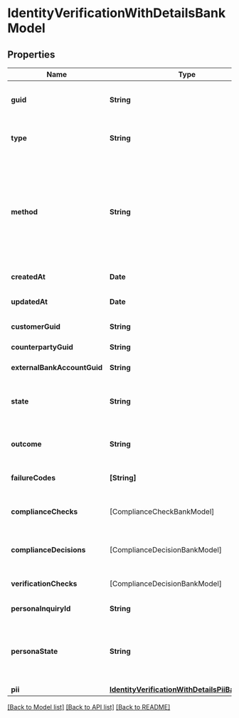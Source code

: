 # IdentityVerificationWithDetailsBankModel

## Properties
Name | Type | Description | Notes
------------ | ------------- | ------------- | -------------
**guid** | **String** | Auto-generated unique identifier for the identity verification. | [optional] 
**type** | **String** | The identity verification type; one of kyc, bank_account, or counterparty. | [optional] 
**method** | **String** | The identity verification method; one of business_registration, id_and_selfie, tax_id_and_selfie, attested, attested_ownership, account_ownership, plaid_identity_match, document_submission, or watchlists. | [optional] 
**createdAt** | **Date** | ISO8601 datetime the record was created at. | [optional] 
**updatedAt** | **Date** | ISO8601 datetime the record was last updated at. | [optional] 
**customerGuid** | **String** | The identity verification&#39;s identifier. | [optional] 
**counterpartyGuid** | **String** | The identity verification&#39;s identifier. | [optional] 
**externalBankAccountGuid** | **String** | The identity verification&#39;s identifier. | [optional] 
**state** | **String** | The identity verification state; one of storing, waiting, pending, reviewing, expired, or completed. | [optional] 
**outcome** | **String** | The identity verification outcome; one of passed or failed. | [optional] 
**failureCodes** | **[String]** | The reason codes explaining the outcome. | [optional] 
**complianceChecks** | [ComplianceCheckBankModel] | The compliance checks associated with the identity verification. | [optional] 
**complianceDecisions** | [ComplianceDecisionBankModel] | The compliance decisions associated with the identity verification. | [optional] 
**verificationChecks** | [ComplianceDecisionBankModel] | Deprecated; use compliance_decisions instead. | [optional] 
**personaInquiryId** | **String** | The Persona identifier of the backing inquiry. | [optional] 
**personaState** | **String** | The Persona state of the backing inquiry; one of waiting, pending, reviewing, processing, expired, completed, or unknown. | [optional] 
**pii** | [**IdentityVerificationWithDetailsPiiBankModel**](IdentityVerificationWithDetailsPiiBankModel.md) |  | [optional] 

[[Back to Model list]](../README.md#documentation-for-models) [[Back to API list]](../README.md#documentation-for-api-endpoints) [[Back to README]](../README.md)


